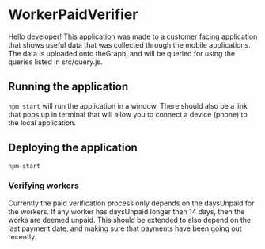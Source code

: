 # WorkerPaidVerifier
Hello developer! This application was made to a customer facing application that shows useful data that was collected through the mobile applications. The data is uploaded onto theGraph, and will be queried for using the queries listed in src/query.js. 

## Running the application
`npm start` will run the application in a window. There should also be a link that pops up in terminal that will allow you to connect a device (phone) to the local application.

## Deploying the application
`npm start`

### Verifying workers
Currently the paid verification process only depends on the daysUnpaid for the workers. If any worker has daysUnpaid longer than 14 days, then the works are deemed unpaid. This should be extended to also depend on the last payment date, and making sure that payments have been going out recently.
